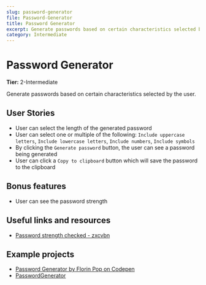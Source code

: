 ```yaml
---
slug: password-generator
file: Password-Generator
title: Password Generator
excerpt: Generate passwords based on certain characteristics selected by the user.
category: Intermediate
---
```

# Password Generator

**Tier:** 2-Intermediate

Generate passwords based on certain characteristics selected by the user.

## User Stories

* User can select the length of the generated password
* User can select one or multiple of the following: `Include uppercase letters`, `Include lowercase letters`, `Include numbers`, `Include symbols`
* By clicking the `Generate password` button, the user can see a password being generated
* User can click a `Copy to clipboard` button which will save the password to the clipboard

## Bonus features

* User can see the password strength

## Useful links and resources

- [Password strength checked - zxcvbn](https://github.com/dropbox/zxcvbn)

## Example projects

- [Password Generator by Florin Pop on Codepen](https://codepen.io/FlorinPop17/full/BaBePej)
- [PasswordGenerator](https://passwordsgenerator.net)
